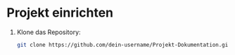 # Projekt einrichten  

1. Klone das Repository:  
   ```bash
   git clone https://github.com/dein-username/Projekt-Dokumentation.git
